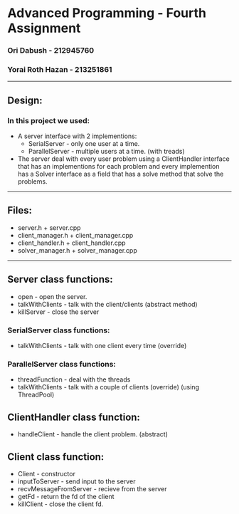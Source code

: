 # Advanced Programming - Fourth Assignment
### Ori Dabush - 212945760
### Yorai Roth Hazan - 213251861
* * *
## Design:
### In this project we used:
* A server interface with 2 implementions:
  * SerialServer - only one user at a time.
  * ParallelServer - multiple users at a time. (with treads)
* The server deal with every user problem using a ClientHandler interface that has an implementions for each problem and every implemention has a Solver interface as a field that has a solve method that solve the problems.
* * *
## Files:
* server.h + server.cpp
* client_manager.h + client_manager.cpp
* client_handler.h + client_handler.cpp
* solver_manager.h + solver_manager.cpp
* * *
## Server class functions:
* open - open the server.
* talkWithClients - talk with the client/clients (abstract method)
* killServer - close the server
### SerialServer class functions:
* talkWithClients - talk with one client every time (override)
### ParallelServer class functions:
* threadFunction - deal with the threads
*  talkWithClients - talk with a couple of clients (override) (using ThreadPool)
## ClientHandler class function:
* handleClient - handle the client problem. (abstract)
## Client class function:
* Client - constructor
* inputToServer - send input to the server
* recvMessageFromServer - recieve from the server
* getFd - return the fd of the client
* killClient - close the client fd.
